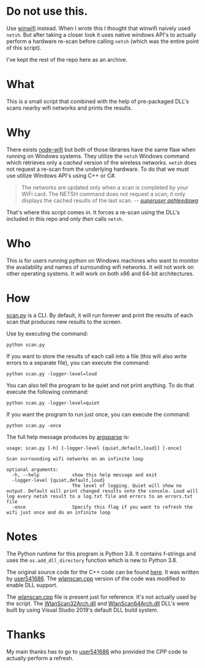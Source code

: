 # Do not use this.
Use [winwifi](https://github.com/changyuheng/winwifi.py) instead. 
When I wrote this I thought that winwifi naively used `netsh`. But after taking a closer look it uses native windows API's to actually perform a hardware re-scan before calling `netsh` (which was the entire point of this script).  


I've kept the rest of the repo here as an archive.
# What
This is a small script that combined with the help of pre-packaged DLL's scans nearby wifi networks and prints the results. 
# Why
There exists [node-wifi](https://github.com/friedrith/node-wifi) but both of those libraries have the same flaw when running on Windows systems.
They utilize the `netsh` Windows command which retrieves only a *cached* version of the wireless networks. `netsh` does not request a re-scan from the underlying hardware.
To do that we must use utilize Windows API's using C++ or C#.

> The networks are updated only when a scan is completed by your WiFi card. The NETSH command does not request a scan; it only displays the cached results of the last scan.
> -- <cite>[superuser ashleedawg][1]</cite>
>
[1]: https://superuser.com/a/1356083/490393

That's where this script comes in.
It forces a re-scan using the DLL's included in this repo and only *then* calls `netsh`. 
# Who
This is for users running python on Windows machines who want to monitor the availability and names of surrounding wifi networks. It will not work on other operating systems.
It will work on both x86 and 64-bit architectures.
# How
[scan.py](scan.py) is a CLI. By default, it will run forever and print the results of each scan that produces new results to the screen.

Use by executing the command:

```python scan.py```
 
If you want to store the results of each call into a file (this will also write errors to a separate file), you can execute the command:
  
```python scan.py -logger-level=loud```

You can also tell the program to be quiet and not print anything. To do that execute the following command:
  
```python scan.py -logger-level=quiet```



If you want the program to run just once, you can execute the command:
  
```python scan.py -once```

The full help message produces by [argsparse](https://docs.python.org/3/library/argparse.html) is:

```
usage: scan.py [-h] [-logger-level {quiet,default,loud}] [-once]

Scan surrounding wifi networks on an infinite loop

optional arguments:
  -h, --help            show this help message and exit
  -logger-level {quiet,default,loud}
                        The level of logging. Quiet will show no output. Default will print changed results onto the console. Loud will log every netsh result to a log.txt file and errors to an errors.txt file
  -once                 Specify this flag if you want to refresh the wifi just once and do an infinite loop
```

# Notes

The Python runtime for this program is Python 3.8. It contains f-strings and uses the `os.add_dll_directory` function which is new to Python 3.8.

The original source code for the C++ code can be found [here](https://superuser.com/a/1436051/490393). It was written by [user541686](https://superuser.com/users/59271/user541686).
The [wlanscan.cpp](wlanscan.cpp) version of the code was modified to enable DLL support.
 
The [wlanscan.cpp](wlanscan.cpp) file is present just for reference. It's not actually used by the script.
The [WlanScan32Arch.dll](WlanScan32Arch.dll) and [WlanScan64Arch.dll](WlanScan64Arch.dll) DLL's were built by using Visual Studio 2019's default DLL build system.

# Thanks
My main thanks has to go to [user541686](https://superuser.com/users/59271/user541686) who provided the CPP code to actually perform a refresh.